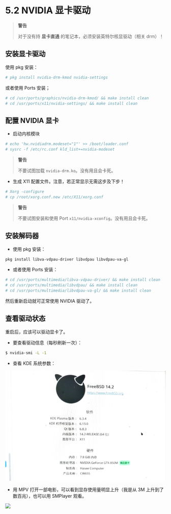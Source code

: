 # 5.2 NVIDIA 显卡驱动

>**警告**
>
>对于没有持 **显卡直通** 的笔记本，必须安装英特尔核显驱动（相关 drm）！

## 安装显卡驱动


使用 pkg 安装：

```sh
# pkg install nvidia-drm-kmod nvidia-settings
```

或者使用 Ports 安装；

```sh
# cd /usr/ports/graphics/nvidia-drm-kmod/ && make install clean
# cd /usr/ports/x11/nvidia-settings/ && make install clean
```


## 配置 NVIDIA 显卡

- 启动内核模块

```sh
# echo 'hw.nvidiadrm.modeset="1"' >> /boot/loader.conf
# sysrc -f /etc/rc.conf kld_list+=nvidia-modeset
```

>**警告**
>
>不要试图加载 `nvidia-drm.ko`。没有用且会卡死。

- 生成 X11 配置文件。注意，若正常显示无需这步及下步！

```sh
# Xorg -configure 
# cp /root/xorg.conf.new /etc/X11/xorg.conf
```

>**警告**
>
>不要试图安装和使用 Port `x11/nvidia-xconfig`。没有用且会卡死。



## 安装解码器

- 使用 pkg 安装：

```sh
pkg install libva-vdpau-driver libvdpau libvdpau-va-gl
```

- 或者使用 Ports 安装：

```sh
# cd /usr/ports/multimedia/libva-vdpau-driver/ && make install clean
# cd /usr/ports/multimedia/libvdpau/ && make install clean
# cd /usr/ports/multimedia/libvdpau-va-gl/ && make install clean
```

然后重新启动就可正常使用 NVIDIA 驱动了。

## 查看驱动状态

重启后，应该可以驱动显卡了。

- 要查看驱动信息（每秒刷新一次）：

```sh
$ nvidia-smi -L -1 
```

- 查看 KDE 系统参数：

![](../.gitbook/assets/nvi2.png)


- 用 MPV 打开一部电影，可以看到显存使用量明显上升（我是从 3M 上升到了数百兆），也可以用 SMPlayer 观看。

![](../.gitbook/assets/nvi1.jpg)


